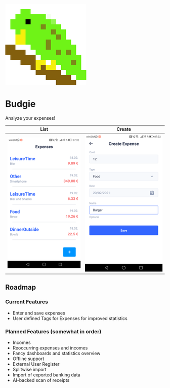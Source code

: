 ![](logo.png)

# Budgie

Analyze your expenses!


List             |  Create
:-------------------------:|:-------------------------:
![Screenshot](./screenshot1.png) |  ![Screenshot2](./screenshot2.png)


## Roadmap

### Current Features

- Enter and save expenses
- User defined Tags for Expenses for improved statistics

### Planned Features (somewhat in order)

- Incomes
- Reoccurring expenses and incomes
- Fancy dashboards and statistics overview
- Offline support
- External User Register
- Splitwise import
- Import of exported banking data
- AI-backed scan of receipts
